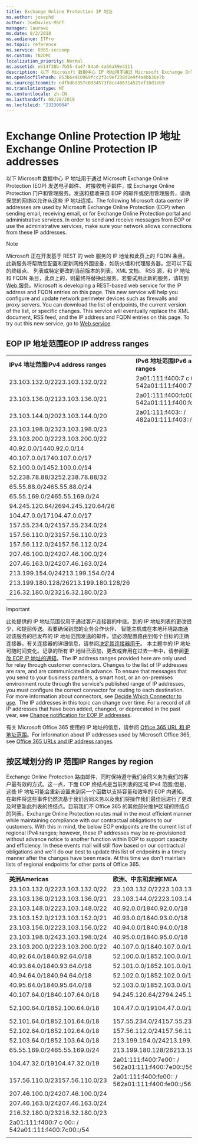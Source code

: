 ```yaml
---
title: Exchange Online Protection IP 地址
ms.author: josephd
author: JoeDavies-MSFT
manager: laurawi
ms.date: 8/2/2018
ms.audience: ITPro
ms.topic: reference
ms.service: O365-seccomp
ms.custom: TN2DMC
localization_priority: Normal
ms.assetid: eb14f38b-7b55-4a47-84a0-4a56a59e4111
description: 以下 Microsoft 数据中心 IP 地址用于通过 Microsoft Exchange Online Protection (EOP) 发送电子邮件、 时接收电子邮件，或 Exchange Online Protection 门户和管理服务。发送和接收来自 EOP 的邮件或使用管理服务，请确保您的网络以允许从这些 IP 地址连接。
ms.openlocfilehash: 853b64410969fcc2f3c9ef238d2e9f4a4bb36e7b
ms.sourcegitcommit: edf5db9357c0d34573f8cc406314525ef10d1eb9
ms.translationtype: MT
ms.contentlocale: zh-CN
ms.lasthandoff: 08/28/2018
ms.locfileid: "23230004"
---
```

# <a name="exchange-online-protection-ip-addresses"></a><span data-ttu-id="012e2-104">Exchange Online Protection IP 地址</span><span class="sxs-lookup"><span data-stu-id="012e2-104">Exchange Online Protection IP addresses</span></span>

<span data-ttu-id="012e2-p102">以下 Microsoft 数据中心 IP 地址用于通过 Microsoft Exchange Online Protection (EOP) 发送电子邮件、 时接收电子邮件，或 Exchange Online Protection 门户和管理服务。发送和接收来自 EOP 的邮件或使用管理服务，请确保您的网络以允许从这些 IP 地址连接。</span><span class="sxs-lookup"><span data-stu-id="012e2-p102">The following Microsoft data center IP addresses are used by Microsoft Exchange Online Protection (EOP) when sending email, receiving email, or for Exchange Online Protection portal and administrative services. In order to send and receive messages from EOP or use the administrative services, make sure your network allows connections from these IP addresses.</span></span>
 
> [!NOTE]
> <span data-ttu-id="012e2-p103">Microsoft 正在开发基于 REST 的 web 服务的 IP 地址和此页上的 FQDN 条目。此新服务将帮助您配置和更新网络外围设备，如防火墙和代理服务器。您可以下载的终结点、 列表或特定更改的当前版本的列表。XML 文档、 RSS 源，和 IP 地址和 FQDN 条目，此页上的，则最终将替换此服务。若要试用此新的服务，请转到[Web 服务](https://support.office.com/article/managing-office-365-endpoints-99cab9d4-ef59-4207-9f2b-3728eb46bf9a#webservice)。</span><span class="sxs-lookup"><span data-stu-id="012e2-p103">Microsoft is developing a REST-based web service for the IP address and FQDN entries on this page. This new service will help you configure and update network perimeter devices such as firewalls and proxy servers. You can download the list of endpoints, the current version of the list, or specific changes. This service will eventually replace the XML document, RSS feed, and the IP address and FQDN entries on this page. To try out this new service, go to [Web service](https://support.office.com/article/managing-office-365-endpoints-99cab9d4-ef59-4207-9f2b-3728eb46bf9a#webservice).</span></span> 
 
## <a name="eop-ip-address-ranges"></a><span data-ttu-id="012e2-112">EOP IP 地址范围</span><span class="sxs-lookup"><span data-stu-id="012e2-112">EOP IP address ranges</span></span>

||||
|:-----|:-----|:-----|
|<span data-ttu-id="012e2-113">**IPv4 地址范围**</span><span class="sxs-lookup"><span data-stu-id="012e2-113">**IPv4 address ranges**</span></span> <br/> |<span data-ttu-id="012e2-114">**IPv6 地址范围**</span><span class="sxs-lookup"><span data-stu-id="012e2-114">**IPv6 address ranges**</span></span> <br/> |
| <span data-ttu-id="012e2-115">23.103.132.0/22</span><span class="sxs-lookup"><span data-stu-id="012e2-115">23.103.132.0/22</span></span> | <span data-ttu-id="012e2-116">2a01:111:f400:7 c 00:: / 54</span><span class="sxs-lookup"><span data-stu-id="012e2-116">2a01:111:f400:7c00::/54</span></span> |
| <span data-ttu-id="012e2-117">23.103.136.0/21</span><span class="sxs-lookup"><span data-stu-id="012e2-117">23.103.136.0/21</span></span> | <span data-ttu-id="012e2-118">2a01:111:f400:fc00:: / 54</span><span class="sxs-lookup"><span data-stu-id="012e2-118">2a01:111:f400:fc00::/54</span></span> |
| <span data-ttu-id="012e2-119">23.103.144.0/20</span><span class="sxs-lookup"><span data-stu-id="012e2-119">23.103.144.0/20</span></span> | <span data-ttu-id="012e2-120">2a01:111:f403:: / 48</span><span class="sxs-lookup"><span data-stu-id="012e2-120">2a01:111:f403::/48</span></span> |
| <span data-ttu-id="012e2-121">23.103.198.0/23</span><span class="sxs-lookup"><span data-stu-id="012e2-121">23.103.198.0/23</span></span> |  |
| <span data-ttu-id="012e2-122">23.103.200.0/22</span><span class="sxs-lookup"><span data-stu-id="012e2-122">23.103.200.0/22</span></span> |  |
| <span data-ttu-id="012e2-123">40.92.0.0/14</span><span class="sxs-lookup"><span data-stu-id="012e2-123">40.92.0.0/14</span></span> |  |
| <span data-ttu-id="012e2-124">40.107.0.0/17</span><span class="sxs-lookup"><span data-stu-id="012e2-124">40.107.0.0/17</span></span> |  |
| <span data-ttu-id="012e2-125">52.100.0.0/14</span><span class="sxs-lookup"><span data-stu-id="012e2-125">52.100.0.0/14</span></span> |  |
| <span data-ttu-id="012e2-126">52.238.78.88/32</span><span class="sxs-lookup"><span data-stu-id="012e2-126">52.238.78.88/32</span></span> |  |
| <span data-ttu-id="012e2-127">65.55.88.0/24</span><span class="sxs-lookup"><span data-stu-id="012e2-127">65.55.88.0/24</span></span> |  |
| <span data-ttu-id="012e2-128">65.55.169.0/24</span><span class="sxs-lookup"><span data-stu-id="012e2-128">65.55.169.0/24</span></span> |  |
| <span data-ttu-id="012e2-129">94.245.120.64/26</span><span class="sxs-lookup"><span data-stu-id="012e2-129">94.245.120.64/26</span></span> |  |
| <span data-ttu-id="012e2-130">104.47.0.0/17</span><span class="sxs-lookup"><span data-stu-id="012e2-130">104.47.0.0/17</span></span> |  |
| <span data-ttu-id="012e2-131">157.55.234.0/24</span><span class="sxs-lookup"><span data-stu-id="012e2-131">157.55.234.0/24</span></span> |  |
| <span data-ttu-id="012e2-132">157.56.110.0/23</span><span class="sxs-lookup"><span data-stu-id="012e2-132">157.56.110.0/23</span></span> |  |
| <span data-ttu-id="012e2-133">157.56.112.0/24</span><span class="sxs-lookup"><span data-stu-id="012e2-133">157.56.112.0/24</span></span> |  |
| <span data-ttu-id="012e2-134">207.46.100.0/24</span><span class="sxs-lookup"><span data-stu-id="012e2-134">207.46.100.0/24</span></span> |  |
| <span data-ttu-id="012e2-135">207.46.163.0/24</span><span class="sxs-lookup"><span data-stu-id="012e2-135">207.46.163.0/24</span></span> |  |
| <span data-ttu-id="012e2-136">213.199.154.0/24</span><span class="sxs-lookup"><span data-stu-id="012e2-136">213.199.154.0/24</span></span> |  |
| <span data-ttu-id="012e2-137">213.199.180.128/26</span><span class="sxs-lookup"><span data-stu-id="012e2-137">213.199.180.128/26</span></span> |  |
| <span data-ttu-id="012e2-138">216.32.180.0/23</span><span class="sxs-lookup"><span data-stu-id="012e2-138">216.32.180.0/23</span></span> |  |
||||
 
> [!IMPORTANT]
> <span data-ttu-id="012e2-p104">此处提供的 IP 地址范围仅用于通过客户连接器的中继。到的 IP 地址列表的更改很少，和提前传送。若要确保到您的业务合作伙伴、 智能主机或在本地环境路由通过该服务的已发布的 IP 地址范围发送的邮件，您必须配置路由到每个目标的正确连接器。有关连接器的详细信息，请参阅[决定其连接器用于](https://docs.microsoft.com/exchange/mail-flow-best-practices/use-connectors-to-configure-mail-flow/set-up-connectors-to-route-mail)。 本主题中的 IP 地址可随时间变化。记录的所有 IP 地址已添加，更改或弃用在过去一年中，请参阅[更改 EOP IP 地址的通知](change-notification-for-eop-ip-addresses.md)。</span><span class="sxs-lookup"><span data-stu-id="012e2-p104">The IP address ranges provided here are only used for relay through customer connectors. Changes to the list of IP addresses are rare, and are communicated in advance. To ensure that messages that you send to your business partners, a smart host, or an on-premises environment route through the service's published range of IP addresses, you must configure the correct connector for routing to each destination. For more information about connectors, see [Decide Which Connector to use](https://docs.microsoft.com/exchange/mail-flow-best-practices/use-connectors-to-configure-mail-flow/set-up-connectors-to-route-mail).  The IP addresses in this topic can change over time. For a record of all IP addresses that have been added, changed, or deprecated in the past year, see [Change notification for EOP IP addresses](change-notification-for-eop-ip-addresses.md).</span></span> 
 
<span data-ttu-id="012e2-145">有关 Microsoft Office 365 使用的 IP 地址的信息，请参阅 [Office 365 URL 和 IP 地址范围](https://go.microsoft.com/fwlink/p/?LinkId=324165)。</span><span class="sxs-lookup"><span data-stu-id="012e2-145">For information about IP addresses used by Microsoft Office 365, see [Office 365 URLs and IP address ranges](https://go.microsoft.com/fwlink/p/?LinkId=324165).</span></span>
 
## <a name="ip-ranges-by-region"></a><span data-ttu-id="012e2-146">按区域划分的 IP 范围</span><span class="sxs-lookup"><span data-stu-id="012e2-146">IP Ranges by region</span></span>

<span data-ttu-id="012e2-p105">Exchange Online Protection 路由邮件，同时保持遵守我们合同义务为我们的客户最有效的方式。这一点，下面 EOP 终结点是当前列表的区域 IPv4 范围;但是，这些 IP 地址可能会重新设置未到另一个函数以支持容量和效率的 EOP 内通知。在邮件将这些事件仍然流基于我们合同义务以及我们将操作我们最佳后进行了更改及时更新此列表的终结点。目前我们不 Office 365 的其他部分维护区域的终结点的列表。</span><span class="sxs-lookup"><span data-stu-id="012e2-p105">Exchange Online Protection routes mail in the most efficient manner while maintaining compliance with our contractual obligations to our customers. With this in mind, the below EOP endpoints are the current list of regional IPv4 ranges; however, these IP addresses may be re-provisioned without advance notice to another function within EOP to support capacity and efficiency. In these events mail will still flow based on our contractual obligations and we'll do our best to update this list of endpoints in a timely manner after the changes have been made. At this time we don't maintain lists of regional endpoints for other parts of Office 365.</span></span>
 
||||
|:-----|:-----|:-----|
|<span data-ttu-id="012e2-151">**美洲**</span><span class="sxs-lookup"><span data-stu-id="012e2-151">**Americas**</span></span> <br/> |<span data-ttu-id="012e2-152">**欧洲、中东和非洲**</span><span class="sxs-lookup"><span data-stu-id="012e2-152">**EMEA**</span></span> <br/> |<span data-ttu-id="012e2-153">**亚太地区**</span><span class="sxs-lookup"><span data-stu-id="012e2-153">**APAC**</span></span> <br/> |
| <span data-ttu-id="012e2-154">23.103.132.0/22</span><span class="sxs-lookup"><span data-stu-id="012e2-154">23.103.132.0/22</span></span> | <span data-ttu-id="012e2-155">23.103.132.0/22</span><span class="sxs-lookup"><span data-stu-id="012e2-155">23.103.132.0/22</span></span> |<span data-ttu-id="012e2-156">23.103.136.0/21</span><span class="sxs-lookup"><span data-stu-id="012e2-156">23.103.136.0/21</span></span> |
| <span data-ttu-id="012e2-157">23.103.136.0/21</span><span class="sxs-lookup"><span data-stu-id="012e2-157">23.103.136.0/21</span></span> | <span data-ttu-id="012e2-158">23.103.144.0/22</span><span class="sxs-lookup"><span data-stu-id="012e2-158">23.103.144.0/22</span></span> |<span data-ttu-id="012e2-159">23.103.152.0/22</span><span class="sxs-lookup"><span data-stu-id="012e2-159">23.103.152.0/22</span></span> |
| <span data-ttu-id="012e2-160">23.103.148.0/22</span><span class="sxs-lookup"><span data-stu-id="012e2-160">23.103.148.0/22</span></span> | <span data-ttu-id="012e2-161">40.92.0.0/18</span><span class="sxs-lookup"><span data-stu-id="012e2-161">40.92.0.0/18</span></span> |<span data-ttu-id="012e2-162">40.92.128.0/17</span><span class="sxs-lookup"><span data-stu-id="012e2-162">40.92.128.0/17</span></span> |
| <span data-ttu-id="012e2-163">23.103.152.0/21</span><span class="sxs-lookup"><span data-stu-id="012e2-163">23.103.152.0/21</span></span> | <span data-ttu-id="012e2-164">40.93.0.0/18</span><span class="sxs-lookup"><span data-stu-id="012e2-164">40.93.0.0/18</span></span> |<span data-ttu-id="012e2-165">40.93.128.0/17</span><span class="sxs-lookup"><span data-stu-id="012e2-165">40.93.128.0/17</span></span> |
| <span data-ttu-id="012e2-166">23.103.156.0/22</span><span class="sxs-lookup"><span data-stu-id="012e2-166">23.103.156.0/22</span></span> | <span data-ttu-id="012e2-167">40.94.0.0/18</span><span class="sxs-lookup"><span data-stu-id="012e2-167">40.94.0.0/18</span></span> |<span data-ttu-id="012e2-168">40.94.128.0/17</span><span class="sxs-lookup"><span data-stu-id="012e2-168">40.94.128.0/17</span></span> |
| <span data-ttu-id="012e2-169">23.103.198.0/24</span><span class="sxs-lookup"><span data-stu-id="012e2-169">23.103.198.0/24</span></span> | <span data-ttu-id="012e2-170">40.95.0.0/18</span><span class="sxs-lookup"><span data-stu-id="012e2-170">40.95.0.0/18</span></span> |<span data-ttu-id="012e2-171">40.95.128.0/17</span><span class="sxs-lookup"><span data-stu-id="012e2-171">40.95.128.0/17</span></span> |
| <span data-ttu-id="012e2-172">23.103.200.0/22</span><span class="sxs-lookup"><span data-stu-id="012e2-172">23.103.200.0/22</span></span> | <span data-ttu-id="012e2-173">40.107.0.0/18</span><span class="sxs-lookup"><span data-stu-id="012e2-173">40.107.0.0/18</span></span> |<span data-ttu-id="012e2-174">52.100.128.0/17</span><span class="sxs-lookup"><span data-stu-id="012e2-174">52.100.128.0/17</span></span> |
| <span data-ttu-id="012e2-175">40.92.64.0/18</span><span class="sxs-lookup"><span data-stu-id="012e2-175">40.92.64.0/18</span></span> | <span data-ttu-id="012e2-176">52.100.0.0/18</span><span class="sxs-lookup"><span data-stu-id="012e2-176">52.100.0.0/18</span></span> |<span data-ttu-id="012e2-177">52.101.128.0/17</span><span class="sxs-lookup"><span data-stu-id="012e2-177">52.101.128.0/17</span></span> |
| <span data-ttu-id="012e2-178">40.93.64.0/18</span><span class="sxs-lookup"><span data-stu-id="012e2-178">40.93.64.0/18</span></span> | <span data-ttu-id="012e2-179">52.101.0.0/18</span><span class="sxs-lookup"><span data-stu-id="012e2-179">52.101.0.0/18</span></span> |<span data-ttu-id="012e2-180">52.102.128.0/17</span><span class="sxs-lookup"><span data-stu-id="012e2-180">52.102.128.0/17</span></span> |
| <span data-ttu-id="012e2-181">40.94.64.0/18</span><span class="sxs-lookup"><span data-stu-id="012e2-181">40.94.64.0/18</span></span> | <span data-ttu-id="012e2-182">52.102.0.0/18</span><span class="sxs-lookup"><span data-stu-id="012e2-182">52.102.0.0/18</span></span> |<span data-ttu-id="012e2-183">52.103.128.0/17</span><span class="sxs-lookup"><span data-stu-id="012e2-183">52.103.128.0/17</span></span> |
| <span data-ttu-id="012e2-184">40.95.64.0/18</span><span class="sxs-lookup"><span data-stu-id="012e2-184">40.95.64.0/18</span></span> | <span data-ttu-id="012e2-185">52.103.0.0/18</span><span class="sxs-lookup"><span data-stu-id="012e2-185">52.103.0.0/18</span></span> |<span data-ttu-id="012e2-186">65.55.88.0/24</span><span class="sxs-lookup"><span data-stu-id="012e2-186">65.55.88.0/24</span></span> |
| <span data-ttu-id="012e2-187">40.107.64.0/18</span><span class="sxs-lookup"><span data-stu-id="012e2-187">40.107.64.0/18</span></span> | <span data-ttu-id="012e2-188">94.245.120.64/27</span><span class="sxs-lookup"><span data-stu-id="012e2-188">94.245.120.64/27</span></span> |<span data-ttu-id="012e2-189">104.47.64.0/18</span><span class="sxs-lookup"><span data-stu-id="012e2-189">104.47.64.0/18</span></span> |
| <span data-ttu-id="012e2-190">52.100.64.0/18</span><span class="sxs-lookup"><span data-stu-id="012e2-190">52.100.64.0/18</span></span> | <span data-ttu-id="012e2-191">104.47.0.0/19</span><span class="sxs-lookup"><span data-stu-id="012e2-191">104.47.0.0/19</span></span> |<span data-ttu-id="012e2-192">2a01:111:f400:7 c 00:: / 54</span><span class="sxs-lookup"><span data-stu-id="012e2-192">2a01:111:f400:7c00::/54</span></span> |
| <span data-ttu-id="012e2-193">52.101.64.0/18</span><span class="sxs-lookup"><span data-stu-id="012e2-193">52.101.64.0/18</span></span> | <span data-ttu-id="012e2-194">157.55.234.0/24</span><span class="sxs-lookup"><span data-stu-id="012e2-194">157.55.234.0/24</span></span> |  |
| <span data-ttu-id="012e2-195">52.102.64.0/18</span><span class="sxs-lookup"><span data-stu-id="012e2-195">52.102.64.0/18</span></span> | <span data-ttu-id="012e2-196">157.56.112.0/24</span><span class="sxs-lookup"><span data-stu-id="012e2-196">157.56.112.0/24</span></span> | |
| <span data-ttu-id="012e2-197">52.103.64.0/18</span><span class="sxs-lookup"><span data-stu-id="012e2-197">52.103.64.0/18</span></span> | <span data-ttu-id="012e2-198">213.199.154.0/24</span><span class="sxs-lookup"><span data-stu-id="012e2-198">213.199.154.0/24</span></span> | |
| <span data-ttu-id="012e2-199">65.55.169.0/24</span><span class="sxs-lookup"><span data-stu-id="012e2-199">65.55.169.0/24</span></span> | <span data-ttu-id="012e2-200">213.199.180.128/26</span><span class="sxs-lookup"><span data-stu-id="012e2-200">213.199.180.128/26</span></span> | |
| <span data-ttu-id="012e2-201">104.47.32.0/19</span><span class="sxs-lookup"><span data-stu-id="012e2-201">104.47.32.0/19</span></span> | <span data-ttu-id="012e2-202">2a01:111:f400:7e00:: / 56</span><span class="sxs-lookup"><span data-stu-id="012e2-202">2a01:111:f400:7e00::/56</span></span> | |
| <span data-ttu-id="012e2-203">157.56.110.0/23</span><span class="sxs-lookup"><span data-stu-id="012e2-203">157.56.110.0/23</span></span> | <span data-ttu-id="012e2-204">2a01:111:f400:fe00:: / 56</span><span class="sxs-lookup"><span data-stu-id="012e2-204">2a01:111:f400:fe00::/56</span></span> | |
| <span data-ttu-id="012e2-205">207.46.100.0/24</span><span class="sxs-lookup"><span data-stu-id="012e2-205">207.46.100.0/24</span></span> |  | |
| <span data-ttu-id="012e2-206">207.46.163.0/24</span><span class="sxs-lookup"><span data-stu-id="012e2-206">207.46.163.0/24</span></span> |  | |
| <span data-ttu-id="012e2-207">216.32.180.0/23</span><span class="sxs-lookup"><span data-stu-id="012e2-207">216.32.180.0/23</span></span> |  | |
| <span data-ttu-id="012e2-208">2a01:111:f400:7 c 00:: / 54</span><span class="sxs-lookup"><span data-stu-id="012e2-208">2a01:111:f400:7c00::/54</span></span> |  | |
||||

